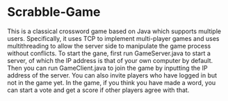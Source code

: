 # Scrabble-Game
This is a classical crossword game based on Java which supports multiple users.
Specifically, it uses TCP to implement multi-player games and uses multithreading to allow the server side to manipulate the game process without conflicts.
To start the gane, first run GameServer.java to start a server, of which the IP address is that of your own computer by default. Then you can run GameClient.java to join the game by inputting the IP address of the server. You can also invite players who have logged in but not in the game yet. In the game, if you think you have made a word, you can start a vote and get a score if other players agree with that.
